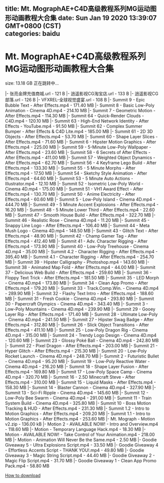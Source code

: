 
title: Mt. MographAE+C4D高级教程系列MG运动图形动画教程大合集
date: Sun Jan 19 2020 13:39:07 GMT+0800 (CST)    
categories: baidu
---

# Mt. MographAE+C4D高级教程系列MG运动图形动画教程大合集
size: 13.18 GB
 正在跳转中...
 
|- 张亮金牌充值商城.url - 121 B
|- 逍遥影视CG淘宝店.url - 133 B
|- 逍遥影视CG部落.url - 126 B
|- VFXREL-全球视觉盛宴.url - 108 B
|- Summit 9 - Epic Bubble Text - After Effects.mp4 - 171.40 MB
|- Summit 8 - Basic Low-Poly Animation - Cinema 4D.mp4 - 214.10 MB
|- Summit 7 - Geometric Motion - After Effects.mp4 - 114.30 MB
|- Summit 64 - Quick-Render Clouds - C4D.mp4 - 120.10 MB
|- Summit 63 - High-End Network Identity - After Effects - YouTube.mp4 - 91.50 MB
|- Summit 62 - Complex Summer Bumper - After Effects & C4D Lite.mp4 - 185.00 MB
|- Summit 61 - 2D 3D Objects - After Effects.mp4 - 53.70 MB
|- Summit 60 - Shape Layer Slices - After Effects.mp4 - 71.60 MB
|- Summit 6 - Hipster Motion Graphics - After Effects.mp4 - 225.00 MB
|- Summit 59 - 5-Minute Low-Poly Wallpaper - After Effects.mp4 - 23.60 MB
|- Summit 58 - 6 Secrets of After Effects - After Effects.mp4 - 411.00 MB
|- Summit 57 - Weighted Object Dynamics - After Effects.mp4 - 62.70 MB
|- Summit 56 - 4 Keyframe Lego Build - After Effects.mp4 - 133.30 MB
|- Summit 55 - 5 Minute Morphs - After Effects.mp4 - 17.50 MB
|- Summit 54 - Sketchy Style Animation - After Effects.mp4 - 64.60 MB
|- Summit 53 - 5 Minute Auto Actions - Illustrator.mp4 - 12.10 MB
|- Summit 52 - Isometric Low-Poly World - Cinema 4D.mp4 - 175.00 MB
|- Summit 51 - VH1 Award Effect - After Effects.mp4 - 130.70 MB
|- Summit 50 - Anime Electricity - After Effects.mp4 - 60.60 MB
|- Summit 5 - Low-Poly Island - Cinema 4D.mp4 - 444.70 MB
|- Summit 49 - 5 Minute Accent Explosions - After Effects.mp4 - 16.20 MB
|- Summit 48 - 5 Minute Lower Third - After Effects.mp4 - 22.60 MB
|- Summit 47 - Smooth House Build - After Effects.mp4 - 322.70 MB
|- Summit 46 - Realistic Rose - Cinema 4D.mp4 - 11.20 MB
|- Summit 45 - Snappy Line Logo - After Effects.mp4 - 106.40 MB
|- Summit 44 - Meta Mush Logo - Cinema 4D.mp4 - 148.50 MB
|- Summit 43 - Glitch Text - After Effects.mp4 - 48.90 MB
|- Summit 42 - Champ Gamer Tag - After Effects.mp4 - 412.40 MB
|- Summit 41 - Adv. Character Rigging - After Effects.mp4 - 173.90 MB
|- Summit 40 - Low-Poly Treehouse - Cinema 4D.mp4 - 35.00 MB
|- Summit 4.2 - Character Rigging - After Effects.mp4 - 395.40 MB
|- Summit 4.1 - Character Rigging - After Effects.mp4 - 254.70 MB
|- Summit 39 - Hipster Calligraphy - Photoshop.mp4 - 143.60 MB
|- Summit 38 - Animated Map Fold - After Effects.mp4 - 44.00 MB
|- Summit 37 - Delicious Web Build - After Effects.mp4 - 259.60 MB
|- Summit 36 - Floppy Text Trick - After Effects.mp4 - 181.50 MB
|- Summit 35 - LED Morph - Cinema 4D.mp4 - 173.80 MB
|- Summit 34 - Clean App Promo - After Effects.mp4 - 179.20 MB
|- Summit 33 - Track.Comp.Win. - Cinema 4D.mp4 - 289.90 MB
|- Summit 32 - Flashy Text Intro - After Effects.mp4 - 188.60 MB
|- Summit 31 - Fresh Cookie - Cinema 4D.mp4 - 293.80 MB
|- Summit 30 - Papercraft Olympics - Cinema 4D.mp4 - 343.40 MB
|- Summit 3 - Low-Poly Mountains - Cinema 4D.mp4 - 239.90 MB
|- Summit 29 - Gooey Layer Rip - After Effects.mp4 - 171.40 MB
|- Summit 28 - Ultimate Low-Poly - Cinema 4D.mp4 - 241.50 MB
|- Summit 27 - Hipster Swag Badge - After Effects.mp4 - 312.80 MB
|- Summit 26 - Slick Object Transitions - After Effects.mp4 - 411.10 MB
|- Summit 25 - Low-Poly Dragon Rig - Cinema 4D.mp4 - 315.00 MB
|- Summit 24 - Trendy Logo Design - Cinema 4D.mp4 - 120.60 MB
|- Summit 23 - Glossy Poké Ball - Cinema 4D.mp4 - 242.80 MB
|- Summit 22 - Pixel Dragon - After Effects.mp4 - 203.00 MB
|- Summit 21 - Hyper Glitch - After Effects.mp4 - 215.30 MB
|- Summit 20 - Low-Poly Rocket Launch - Cinema 4D.mp4 - 248.70 MB
|- Summit 2 - Futuristic Bullet - Cinema 4D.mp4 - 95.20 MB
|- Summit 19 - Low-Poly Reactive Water - Cinema 4D.mp4 - 216.20 MB
|- Summit 18 - Shape Layer Fusion - After Effects.mp4 - 169.80 MB
|- Summit 17 - Low-Poly Space Camp - Cinema 4D.mp4 - 320.70 MB
|- Summit 16 - 2.5D Minecraft Steve - After Effects.mp4 - 310.00 MB
|- Summit 15 - Liquid Masks - After Effects.mp4 - 158.30 MB
|- Summit 14 - Blaster Cannon - Cinema 4D.mp4 - 327.90 MB
|- Summit 13 - Sci-Fi Ripple - Cinema 4D.mp4 - 145.60 MB
|- Summit 12 - Low-Poly Bee Swarm - Cinema 4D.mp4 - 291.00 MB
|- Summit 11 - Train System Build - Cinema 4D.mp4 - 325.80 MB
|- Summit 10 - Boss Motion Tracking &amp; HUD - After Effects.mp4 - 231.30 MB
|- Summit 1.2 - Intro to Motion Graphics - After Effects.mp4 - 209.20 MB
|- Summit 1.1 - Intro to Motion Graphics - After Effects.mp4 - 253.60 MB
|- Mt. Mograph - Motion v2.zip - 136.00 kB
|- Motion 2 - AVAILABLE NOW! - Intro and Overview.mp4 - 118.60 MB
|- Motion - Temporary Language Hack.mp4 - 18.30 MB
|- Motion - AVAILABLE NOW! - Take Control of Your Animation.mp4 - 218.00 MB
|- Motion - Animation Will Never Be the Same.mp4 - 2.50 MB
|- Goodie Giveaway 5 - Ultra Explosions Script.mp4 - 33.50 MB
|- Goodie Giveaway 4 - Effortless Accents Script - THANK YOU!.mp4 - 49.80 MB
|- Goodie Giveaway 3 - Magic String Script.mp4 - 44.40 MB
|- Goodie Giveaway 2 - Magic Flip Script.mp4 - 31.70 MB
|- Goodie Giveaway 1 - Clean App Promo Pack.mp4 - 58.80 MB

[How to download](https://bpcam.bemobtrk.com/go/2ceec3aa-1ca2-46d6-b9ff-aaa5c184517c?jno=2312)
